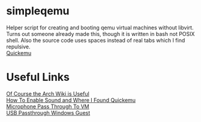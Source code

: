 # simpleqemu
Helper script for creating and booting qemu virtual machines without libvirt.<br  />
Turns out someone already made this, though it is written in bash not POSIX shell.
Also the source code uses spaces instead of real tabs which I find repulsive.<br  />
[Quickemu](https://github.com/wimpysworld/quickemu)

# Useful Links
[Of Course the Arch Wiki is Useful](https://wiki.archlinux.org/title/QEMU)<br  />
[How To Enable Sound and Where I Found Quickemu](https://askubuntu.com/questions/1314825/how-to-enable-sound-in-qemu)<br  />
[Microphone Pass Through To VM](https://www.reddit.com/r/VFIO/comments/5ffu3s/microphone_in_passed_through_vm/)<br  />
[USB Passthrough Windows Guest](https://unix.stackexchange.com/questions/250938/qemu-usb-passthrough-windows-guest)
